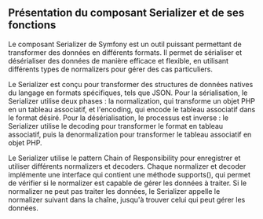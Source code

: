 ## Présentation du composant Serializer et de ses fonctions

Le composant Serializer de Symfony est un outil puissant permettant de transformer des données en différents formats. Il
permet de sérialiser et désérialiser des données de manière efficace et flexible, en utilisant différents types de
normalizers pour gérer des cas particuliers.

Le Serializer est conçu pour transformer des structures de données natives du langage en formats spécifiques, tels que
JSON. Pour la sérialisation, le Serializer utilise deux phases : la normalization, qui transforme un objet PHP en un
tableau associatif, et l'encoding, qui encode le tableau associatif dans le format désiré. Pour la désérialisation, le
processus est inverse : le Serializer utilise le decoding pour transformer le format en tableau associatif, puis la
denormalization pour transformer le tableau associatif en objet PHP.

Le Serializer utilise le pattern Chain of Responsibility pour enregistrer et utiliser différents normalizers et
decoders. Chaque normalizer et decoder implémente une interface qui contient une méthode supports(), qui permet de
vérifier si le normalizer est capable de gérer les données à traiter. Si le normalizer ne peut pas traiter les données,
le Serializer appelle le normalizer suivant dans la chaîne, jusqu'à trouver celui qui peut gérer les données.

